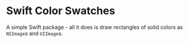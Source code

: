 # Swift Color Swatches #

A simple Swift package - all it does is draw rectangles of solid colors as `NSImage`s and `UIImage`s.

